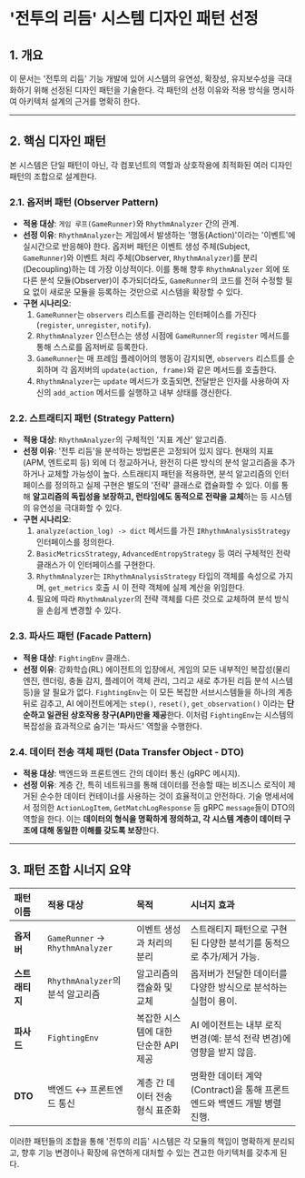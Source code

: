 # '전투의 리듬' 시스템 디자인 패턴 선정

## 1. 개요
이 문서는 '전투의 리듬' 기능 개발에 있어 시스템의 유연성, 확장성, 유지보수성을 극대화하기 위해 선정된 디자인 패턴을 기술한다. 각 패턴의 선정 이유와 적용 방식을 명시하여 아키텍처 설계의 근거를 명확히 한다.

---

## 2. 핵심 디자인 패턴

본 시스템은 단일 패턴이 아닌, 각 컴포넌트의 역할과 상호작용에 최적화된 여러 디자인 패턴의 조합으로 설계한다.

### 2.1. 옵저버 패턴 (Observer Pattern)

- **적용 대상**: `게임 루프(GameRunner)`와 `RhythmAnalyzer` 간의 관계.
- **선정 이유**: `RhythmAnalyzer`는 게임에서 발생하는 '행동(Action)'이라는 '이벤트'에 실시간으로 반응해야 한다. 옵저버 패턴은 이벤트 생성 주체(Subject, `GameRunner`)와 이벤트 처리 주체(Observer, `RhythmAnalyzer`)를 분리(Decoupling)하는 데 가장 이상적이다. 이를 통해 향후 `RhythmAnalyzer` 외에 또 다른 분석 모듈(Observer)이 추가되더라도, `GameRunner`의 코드를 전혀 수정할 필요 없이 새로운 모듈을 등록하는 것만으로 시스템을 확장할 수 있다.
- **구현 시나리오**:
    1. `GameRunner`는 `observers` 리스트를 관리하는 인터페이스를 가진다 (`register`, `unregister`, `notify`).
    2. `RhythmAnalyzer` 인스턴스는 생성 시점에 `GameRunner`의 `register` 메서드를 통해 스스로를 옵저버로 등록한다.
    3. `GameRunner`는 매 프레임 플레이어의 행동이 감지되면, `observers` 리스트를 순회하며 각 옵저버의 `update(action, frame)`와 같은 메서드를 호출한다.
    4. `RhythmAnalyzer`는 `update` 메서드가 호출되면, 전달받은 인자를 사용하여 자신의 `add_action` 메서드를 실행하고 내부 상태를 갱신한다.

### 2.2. 스트래티지 패턴 (Strategy Pattern)

- **적용 대상**: `RhythmAnalyzer`의 구체적인 '지표 계산' 알고리즘.
- **선정 이유**: '전투 리듬'을 분석하는 방법론은 고정되어 있지 않다. 현재의 지표(APM, 엔트로피 등) 외에 더 정교하거나, 완전히 다른 방식의 분석 알고리즘을 추가하거나 교체할 가능성이 높다. 스트래티지 패턴을 적용하면, 분석 알고리즘의 인터페이스를 정의하고 실제 구현은 별도의 '전략' 클래스로 캡슐화할 수 있다. 이를 통해 **알고리즘의 독립성을 보장하고, 런타임에도 동적으로 전략을 교체**하는 등 시스템의 유연성을 극대화할 수 있다.
- **구현 시나리오**:
    1. `analyze(action_log) -> dict` 메서드를 가진 `IRhythmAnalysisStrategy` 인터페이스를 정의한다.
    2. `BasicMetricsStrategy`, `AdvancedEntropyStrategy` 등 여러 구체적인 전략 클래스가 이 인터페이스를 구현한다.
    3. `RhythmAnalyzer`는 `IRhythmAnalysisStrategy` 타입의 객체를 속성으로 가지며, `get_metrics` 호출 시 이 전략 객체에 실제 계산을 위임한다.
    4. 필요에 따라 `RhythmAnalyzer`의 전략 객체를 다른 것으로 교체하여 분석 방식을 손쉽게 변경할 수 있다.

### 2.3. 파사드 패턴 (Facade Pattern)

- **적용 대상**: `FightingEnv` 클래스.
- **선정 이유**: 강화학습(RL) 에이전트의 입장에서, 게임의 모든 내부적인 복잡성(물리 엔진, 렌더링, 충돌 감지, 플레이어 객체 관리, 그리고 새로 추가된 리듬 분석 시스템 등)을 알 필요가 없다. `FightingEnv`는 이 모든 복잡한 서브시스템들을 하나의 계층 뒤로 감추고, AI 에이전트에게는 `step()`, `reset()`, `get_observation()` 이라는 **단순하고 일관된 상호작용 창구(API)만을 제공**한다. 이처럼 `FightingEnv`는 시스템의 복잡성을 효과적으로 숨기는 '파사드' 역할을 수행한다.

### 2.4. 데이터 전송 객체 패턴 (Data Transfer Object - DTO)

- **적용 대상**: 백엔드와 프론트엔드 간의 데이터 통신 (gRPC 메시지).
- **선정 이유**: 계층 간, 특히 네트워크를 통해 데이터를 전송할 때는 비즈니스 로직이 제거된 순수한 데이터 컨테이너를 사용하는 것이 효율적이고 안전하다. 기술 명세서에서 정의한 `ActionLogItem`, `GetMatchLogResponse` 등 gRPC `message`들이 DTO의 역할을 한다. 이는 **데이터의 형식을 명확하게 정의하고, 각 시스템 계층이 데이터 구조에 대해 동일한 이해를 갖도록 보장**한다.

---

## 3. 패턴 조합 시너지 요약

| 패턴 이름 | 적용 대상 | 목적 | 시너지 효과 |
| :--- | :--- | :--- | :--- |
| **옵저버** | `GameRunner` → `RhythmAnalyzer` | 이벤트 생성과 처리의 분리 | 스트래티지 패턴으로 구현된 다양한 분석기를 동적으로 추가/제거 가능. |
| **스트래티지** | `RhythmAnalyzer`의 분석 알고리즘 | 알고리즘의 캡슐화 및 교체 | 옵저버가 전달한 데이터를 다양한 방식으로 분석하는 실험이 용이. |
| **파사드** | `FightingEnv` | 복잡한 시스템에 대한 단순한 API 제공 | AI 에이전트는 내부 로직 변경(예: 분석 전략 변경)에 영향을 받지 않음. |
| **DTO** | 백엔드 ↔ 프론트엔드 통신 | 계층 간 데이터 전송 형식 표준화 | 명확한 데이터 계약(Contract)을 통해 프론트엔드와 백엔드 개발 병렬 진행. |

이러한 패턴들의 조합을 통해 '전투의 리듬' 시스템은 각 모듈의 책임이 명확하게 분리되고, 향후 기능 변경이나 확장에 유연하게 대처할 수 있는 견고한 아키텍처를 갖추게 된다.

